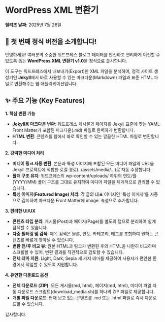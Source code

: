 # **WordPress XML 변환기**

**릴리즈 날짜:** 2025년 7월 26일

## **🎉 첫 번째 정식 버전을 소개합니다\!**

안녕하세요\! 여러분의 소중한 워드프레스 블로그 데이터를 안전하고 편리하게 이전할 수 있도록 돕는 **WordPress XML 변환기 v1.0**을 정식으로 출시합니다.

이 도구는 워드프레스에서 내보내기(Export)한 XML 파일을 분석하여, 정적 사이트 생성기인 **Jekyll**에서 바로 사용할 수 있는 마크다운(Markdown) 파일과 표준 HTML 파일로 변환해주는 웹 애플리케이션입니다. 

## **✨ 주요 기능 (Key Features)**

**1\. 핵심 변환 기능**

* **Jekyll용 마크다운 변환**: 워드프레스 게시물과 페이지를 Jekyll 표준에 맞는 YAML Front Matter가 포함된 마크다운(.md) 파일로 완벽하게 변환합니다.  
* **HTML 변환**: 콘텐츠를 웹에서 바로 확인할 수 있는 깔끔한 HTML 파일로 변환합니다.

**2\. 강력한 미디어 처리**

* **미디어 링크 자동 변환**: 본문과 특성 이미지에 포함된 모든 미디어 파일의 URL을 Jekyll 프로젝트에 적합한 로컬 경로(../assets/media/...)로 자동 수정합니다.  
* **폴더 구조 유지**: 워드프레스의 wp-content/uploads/ 하위의 연도/월(YYYY/MM) 폴더 구조를 그대로 유지하여 미디어 파일을 체계적으로 관리할 수 있습니다.  
* **특성 이미지(Featured Image) 처리**: 각 글의 대표 이미지인 '특성 이미지'를 자동으로 감지하여 마크다운 Front Matter에 image: 속성으로 추가합니다.

**3\. 편리한 UI/UX**

* **콘텐츠 타입 분리**: 게시물(Post)과 페이지(Page)를 별도의 탭으로 분리하여 쉽게 탐색할 수 있습니다.  
* **다중 필터링 및 검색**: 제목 검색은 물론, 연도, 카테고리, 태그를 조합하여 원하는 콘텐츠를 빠르게 찾아낼 수 있습니다.  
* **변환 전/후 비교 뷰**: 원본 HTML과 링크가 변환된 후의 HTML을 나란히 비교하며 스크롤할 수 있어, 변환 결과를 직관적으로 검토할 수 있습니다.  
* **전체 테마 지원**: Light, Dark, Sepia 세 가지 테마를 제공하여 사용자가 편안한 환경에서 작업할 수 있도록 지원합니다.

**4\. 유연한 다운로드 옵션**

* **전체 다운로드 (ZIP)**: 모든 게시물(md, html), 페이지(md, html), 미디어 파일 자동 다운로드 스크립트(download\_media.sh)를 하나의 ZIP 파일로 제공합니다.  
* **개별 파일 다운로드**: 현재 보고 있는 콘텐츠를 .md 또는 .html 파일로 즉시 다운로드할 수 있습니다.

감사합니다.
